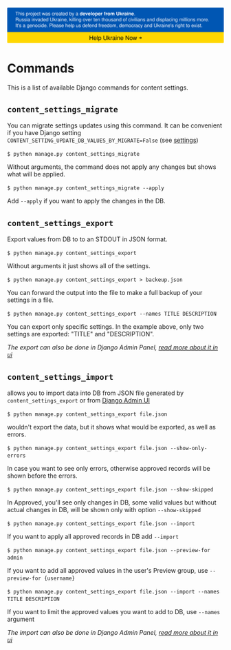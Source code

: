[![Stand With Ukraine](https://raw.githubusercontent.com/vshymanskyy/StandWithUkraine/main/banner-direct-single.svg)](https://stand-with-ukraine.pp.ua)

# Commands

This is a list of available Django commands for content settings.

## `content_settings_migrate`

You can migrate settings updates using this command. It can be convenient if you have Django setting `CONTENT_SETTING_UPDATE_DB_VALUES_BY_MIGRATE=False` (see [settings](settings.md#content_settings_update_db_values_by_migrate))

`$ python manage.py content_settings_migrate`

Without arguments, the command does not apply any changes but shows what will be applied.

`$ python manage.py content_settings_migrate --apply`

Add `--apply` if you want to apply the changes in the DB.

## `content_settings_export`

Export values from DB to to an STDOUT in JSON format.

`$ python manage.py content_settings_export`

Without arguments it just shows all of the settings.

`$ python manage.py content_settings_export > backeup.json`

You can forward the output into the file to make a full backup of your settings in a file.

`$ python manage.py content_settings_export --names TITLE DESCRIPTION`

You can export only specific settings. In the example above, only two settings are exported: "TITLE" and "DESCRIPTION".

*The export can also be done in Django Admin Panel, [read more about it in ui](ui.md#export)*

## `content_settings_import`

allows you to import data into DB from JSON file generated by `content_settings_export` or from [Django Admin UI](ui.md#export)

`$ python manage.py content_settings_export file.json`

wouldn't export the data, but it shows what would be exported, as well as errors.

`$ python manage.py content_settings_export file.json --show-only-errors`

In case you want to see only errors, otherwise approved records will be shown before the errors.

`$ python manage.py content_settings_export file.json --show-skipped`

In Approved, you'll see only changes in DB, some valid values but without actual changes in DB, will be shown only with option `--show-skipped`

`$ python manage.py content_settings_export file.json --import`

If you want to apply all approved records in DB add `--import`

`$ python manage.py content_settings_export file.json --preview-for admin`

If you want to add all approved values in the user's Preview group, use `--preview-for {username}`

`$ python manage.py content_settings_export file.json --import --names TITLE DESCRIPTION`

If you want to limit the approved values you want to add to DB, use `--names` argument

*The import can also be done in Django Admin Panel, [read more about it in ui](ui.md#import)*
